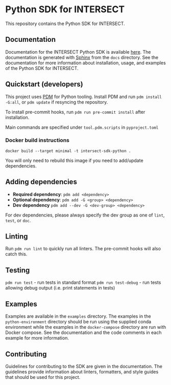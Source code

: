 # Python SDK for INTERSECT

This repository contains the Python SDK for INTERSECT.

## Documentation

Documentation for the INTERSECT Python SDK is available [here](x). The documentation is generated with [Sphinx](https://www.sphinx-doc.org) from the `docs` directory. See the documentation for more information about installation, usage, and examples of the Python SDK for INTERSECT.

## Quickstart (developers)

This project uses [PDM](https://pdm.fming.dev/latest/) for Python tooling. Install PDM and run `pdm install -G:all`, or `pdm update` if resyncing the repository.

To install pre-commit hooks, run `pdm run pre-commit install` after installation.

Main commands are specified under `tool.pdm.scripts` in `pyproject.toml`

### Docker build instructions

`docker build --target minimal -t intersect-sdk-python .` 

You will only need to rebuild this image if you need to add/update dependencies.

## Adding dependencies

- **Required dependency**: `pdm add <dependency>`
- **Optional dependency**: `pdm add -G <group> <dependency>` 
- **Dev dependency** `pdm add --dev -G <dev-group> <dependency>`

For dev dependencies, please always specify the dev group as one of `lint`, `test`, or `doc`.

## Linting

Run `pdm run lint` to quickly run all linters. The pre-commit hooks will also catch this.

## Testing

`pdm run test` - run tests in standard format
`pdm run test-debug` - run tests allowing debug output (i.e. print statements in tests)

## Examples

Examples are available in the `examples` directory. The examples in the `python-environment` directory should be run using the supplied conda environment while the examples in the `docker-compose` directory are run with Docker compose. See the documentation and the code comments in each example for more information.

## Contributing

Guidelines for contributing to the SDK are given in the documentation. The guidelines provide information about linters, formatters, and style guides that should be used for this project.
